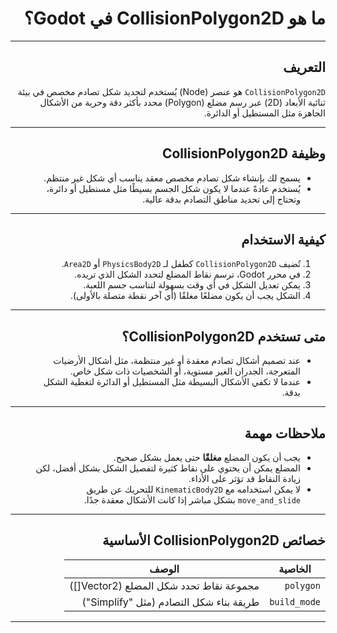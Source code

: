<div dir="rtl">

# ما هو CollisionPolygon2D في Godot؟

---

## التعريف

`CollisionPolygon2D` هو عنصر (Node) يُستخدم لتحديد شكل تصادم مخصص في بيئة ثنائية الأبعاد (2D) عبر رسم مضلع (Polygon) محدد بأكثر دقة وحرية من الأشكال الجاهزة مثل المستطيل أو الدائرة.

---

## وظيفة CollisionPolygon2D

* يسمح لك بإنشاء شكل تصادم مخصص معقد يناسب أي شكل غير منتظم.
* يُستخدم عادةً عندما لا يكون شكل الجسم بسيطًا مثل مستطيل أو دائرة، وتحتاج إلى تحديد مناطق التصادم بدقة عالية.

---

## كيفية الاستخدام

1. تُضيف `CollisionPolygon2D` كطفل لـ `PhysicsBody2D` أو `Area2D`.
2. في محرر Godot، ترسم نقاط المضلع لتحدد الشكل الذي تريده.
3. يمكن تعديل الشكل في أي وقت بسهولة لتناسب جسم اللعبة.
4. الشكل يجب أن يكون مضلعًا مغلقًا (أي آخر نقطة متصلة بالأولى).

---

## متى تستخدم CollisionPolygon2D؟

* عند تصميم أشكال تصادم معقدة أو غير منتظمة، مثل أشكال الأرضيات المتعرجة، الجدران الغير مستوية، أو الشخصيات ذات شكل خاص.
* عندما لا تكفي الأشكال البسيطة مثل المستطيل أو الدائرة لتغطية الشكل بدقة.

---

## ملاحظات مهمة

* يجب أن يكون المضلع **مغلقًا** حتى يعمل بشكل صحيح.
* المضلع يمكن أن يحتوي على نقاط كثيرة لتفصيل الشكل بشكل أفضل، لكن زيادة النقاط قد تؤثر على الأداء.
* لا يمكن استخدامه مع `KinematicBody2D` للتحريك عن طريق `move_and_slide` بشكل مباشر إذا كانت الأشكال معقدة جدًا.

---

## خصائص CollisionPolygon2D الأساسية

| الخاصية      | الوصف                                    |
| ------------ | ---------------------------------------- |
| `polygon`    | مجموعة نقاط تحدد شكل المضلع (Vector2\[]) |
| `build_mode` | طريقة بناء شكل التصادم (مثل "Simplify")  |

---


</div>
